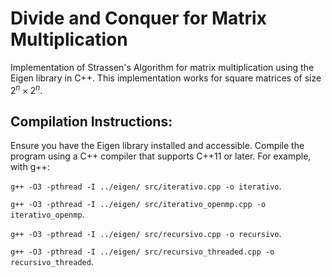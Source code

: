 # Divide and Conquer for Matrix Multiplication
 
Implementation of Strassen's Algorithm for matrix multiplication using the Eigen library in C++. This implementation works for square matrices of size $2^n \times 2^n$.

## Compilation Instructions:

Ensure you have the Eigen library installed and accessible. Compile the program using a C++ compiler that supports C++11 or later. For example, with g++:

`g++ -O3 -pthread -I ../eigen/ src/iterativo.cpp -o iterativo`.

`g++ -O3 -pthread -I ../eigen/ src/iterativo_openmp.cpp -o iterativo_openmp`.

`g++ -O3 -pthread -I ../eigen/ src/recursivo.cpp -o recursivo`.

`g++ -O3 -pthread -I ../eigen/ src/recursivo_threaded.cpp -o recursivo_threaded`.

